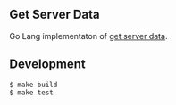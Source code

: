 ## Get Server Data

Go Lang implementaton of [get server data](https://github.com/seanmalloy/get-server-data).

## Development
```
$ make build
$ make test
```
